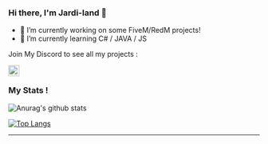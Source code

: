 ### Hi there, I'm Jardi-land 👋

- 🔭 I’m currently working on some FiveM/RedM projects!
- 🌱 I’m currently learning C# / JAVA / JS

Join My Discord to see all my projects :

[<img align="left" alt="My discord" width="22px" src="https://cdn.jsdelivr.net/npm/simple-icons@v3/icons/discord.svg" />][discord]

<br />

### My Stats !


![Anurag's github stats](https://github-readme-stats.vercel.app/api?username=Jardi-land&count_private=true&show_icons=true?theme=buefy)
<br />

[![Top Langs](https://github-readme-stats.vercel.app/api/top-langs/?username=Jardi-land)](https://github.com/anuraghazra/github-readme-stats)

---

[discord]: https://discord.gg/yRuxFXwrBk
